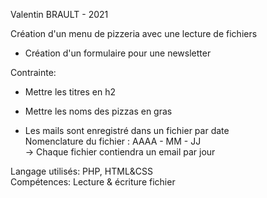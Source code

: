 Valentin BRAULT - 2021  

Création d'un menu de pizzeria avec une lecture de fichiers  
+ Création d'un formulaire pour une newsletter  

Contrainte:   
- Mettre les titres en h2  
- Mettre les noms des pizzas en gras  

- Les mails sont enregistré dans un fichier par date  
    Nomenclature du fichier : AAAA - MM - JJ  
-> Chaque fichier contiendra un email par jour  

Langage utilisés: PHP, HTML&CSS  
Compétences: Lecture & écriture fichier  

